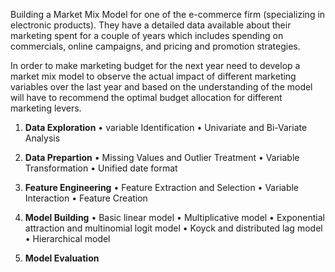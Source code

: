 Building a  Market Mix Model for one of the e-commerce firm (specializing in electronic products). They have a detailed data available about their marketing spent for a couple of years which includes spending on commercials, online campaigns, and pricing and promotion strategies.

In order to make marketing budget for the next year need to develop a market mix model to observe the actual impact of different marketing variables over the last year and based on the understanding of the model will have to recommend the optimal budget allocation for different marketing levers.

1. **Data Exploration**
	• variable Identification
	• Univariate and Bi-Variate Analysis

2. **Data Prepartion**
	• Missing Values and Outlier Treatment
	• Variable Transformation
	• Unified date format

3. **Feature Engineering**
	• Feature Extraction and Selection
	• Variable Interaction
	• Feature Creation

4. **Model Building**
	• Basic linear model
	• Multiplicative model
	• Exponential attraction and multinomial logit model
	• Koyck and distributed lag model
	• Hierarchical model

5. **Model Evaluation**
